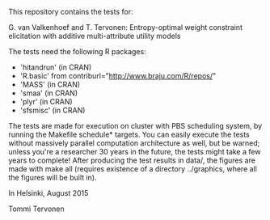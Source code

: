 This repository contains the tests for:

G. van Valkenhoef and T. Tervonen: Entropy-optimal weight constraint elicitation with additive multi-attribute utility models

The tests need the following R packages:

- 'hitandrun' (in CRAN)
- 'R.basic' from contriburl="http://www.braju.com/R/repos/"
- 'MASS' (in CRAN)
- 'smaa' (in CRAN)
- 'plyr' (in CRAN)
- 'sfsmisc' (in CRAN)

The tests are made for execution on cluster with PBS scheduling system, by running the Makefile
schedule* targets. You can easily execute the tests without massively parallel computation
architecture as well, but be warned; unless you're a researcher 30 years in the future, the tests
might take a few years to complete! After producing the test results in data/, the figures are made
with make all (requires existence of a directory ../graphics, where all the figures will be built in).

In Helsinki, August 2015

Tommi Tervonen
